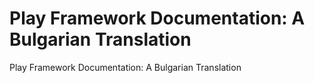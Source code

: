 Play Framework Documentation: A Bulgarian Translation
===================

Play Framework Documentation: A Bulgarian Translation
